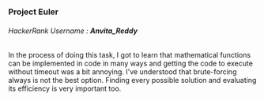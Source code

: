 ### Project Euler
###### HackerRank Username : **Anvita_Reddy**
In the process of doing this task, I got to learn that mathematical functions can be implemented in code in many ways and getting the code to execute without timeout was a bit annoying. I've understood that brute-forcing always is not the best option. Finding every possible solution and evaluating its efficiency is very important too.